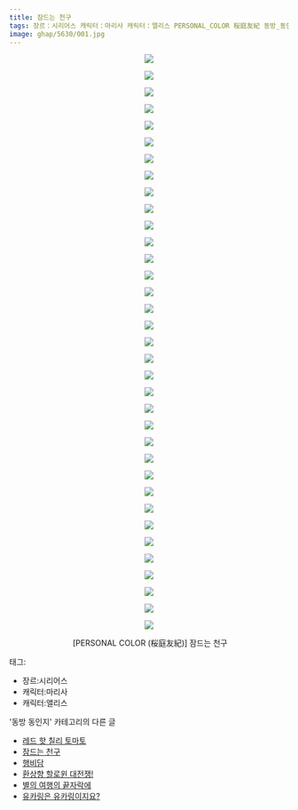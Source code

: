 ```yaml
---
title: 잠드는 천구
tags: 장르：시리어스 캐릭터：마리사 캐릭터：앨리스 PERSONAL_COLOR 桜庭友紀 동방_동인지
image: ghap/5630/001.jpg
---
```

<div class="article">
<p style="text-align: center; clear: none; float: none;"><img src="{{ site.nasurl }}/ghap/5630/001.jpg"/></p>
<p style="text-align: center; clear: none; float: none;"><img src="{{ site.nasurl }}/ghap/5630/002.jpg"/></p>
<p style="text-align: center; clear: none; float: none;"><img src="{{ site.nasurl }}/ghap/5630/003.jpg"/></p>
<p style="text-align: center; clear: none; float: none;"><img src="{{ site.nasurl }}/ghap/5630/004.jpg"/></p>
<p style="text-align: center; clear: none; float: none;"><img src="{{ site.nasurl }}/ghap/5630/005.jpg"/></p>
<p style="text-align: center; clear: none; float: none;"><img src="{{ site.nasurl }}/ghap/5630/006.jpg"/></p>
<p style="text-align: center; clear: none; float: none;"><img src="{{ site.nasurl }}/ghap/5630/007.jpg"/></p>
<p style="text-align: center; clear: none; float: none;"><img src="{{ site.nasurl }}/ghap/5630/008.jpg"/></p>
<p style="text-align: center; clear: none; float: none;"><img src="{{ site.nasurl }}/ghap/5630/009.jpg"/></p>
<p style="text-align: center; clear: none; float: none;"><img src="{{ site.nasurl }}/ghap/5630/010.jpg"/></p>
<p style="text-align: center; clear: none; float: none;"><img src="{{ site.nasurl }}/ghap/5630/011.jpg"/></p>
<p style="text-align: center; clear: none; float: none;"><img src="{{ site.nasurl }}/ghap/5630/012.jpg"/></p>
<p style="text-align: center; clear: none; float: none;"><img src="{{ site.nasurl }}/ghap/5630/013.jpg"/></p>
<p style="text-align: center; clear: none; float: none;"><img src="{{ site.nasurl }}/ghap/5630/014.jpg"/></p>
<p style="text-align: center; clear: none; float: none;"><img src="{{ site.nasurl }}/ghap/5630/015.jpg"/></p>
<p style="text-align: center; clear: none; float: none;"><img src="{{ site.nasurl }}/ghap/5630/016.jpg"/></p>
<p style="text-align: center; clear: none; float: none;"><img src="{{ site.nasurl }}/ghap/5630/017.jpg"/></p>
<p style="text-align: center; clear: none; float: none;"><img src="{{ site.nasurl }}/ghap/5630/018.jpg"/></p>
<p style="text-align: center; clear: none; float: none;"><img src="{{ site.nasurl }}/ghap/5630/019.jpg"/></p>
<p style="text-align: center; clear: none; float: none;"><img src="{{ site.nasurl }}/ghap/5630/020.jpg"/></p>
<p style="text-align: center; clear: none; float: none;"><img src="{{ site.nasurl }}/ghap/5630/021.jpg"/></p>
<p style="text-align: center; clear: none; float: none;"><img src="{{ site.nasurl }}/ghap/5630/022.jpg"/></p>
<p style="text-align: center; clear: none; float: none;"><img src="{{ site.nasurl }}/ghap/5630/023.jpg"/></p>
<p style="text-align: center; clear: none; float: none;"><img src="{{ site.nasurl }}/ghap/5630/024.jpg"/></p>
<p style="text-align: center; clear: none; float: none;"><img src="{{ site.nasurl }}/ghap/5630/025.jpg"/></p>
<p style="text-align: center; clear: none; float: none;"><img src="{{ site.nasurl }}/ghap/5630/026.jpg"/></p>
<p style="text-align: center; clear: none; float: none;"><img src="{{ site.nasurl }}/ghap/5630/027.jpg"/></p>
<p style="text-align: center; clear: none; float: none;"><img src="{{ site.nasurl }}/ghap/5630/028.jpg"/></p>
<p style="text-align: center; clear: none; float: none;"><img src="{{ site.nasurl }}/ghap/5630/029.jpg"/></p>
<p style="text-align: center; clear: none; float: none;"><img src="{{ site.nasurl }}/ghap/5630/030.jpg"/></p>
<p style="text-align: center; clear: none; float: none;"><img src="{{ site.nasurl }}/ghap/5630/031.jpg"/></p>
<p style="text-align: center; clear: none; float: none;"><img src="{{ site.nasurl }}/ghap/5630/032.jpg"/></p>
<p style="text-align: center; clear: none; float: none;"><img src="{{ site.nasurl }}/ghap/5630/033.jpg"/></p>
<p style="text-align: center; clear: none; float: none;"><img src="{{ site.nasurl }}/ghap/5630/034.jpg"/></p>
<p style="text-align: center; clear: none; float: none;"><img src="{{ site.nasurl }}/ghap/5630/035.jpg"/></p>
<p style="text-align: center; clear: none; float: none;"> [PERSONAL COLOR (桜庭友紀)] 잠드는 천구</p>
</div><div class="tagTrail">
<p>태그: </p>
<ul>
<li>장르:시리어스</li>
<li>캐릭터:마리사</li>
<li>캐릭터:앨리스</li>
</ul>
</div><div class="another">
<p>'동방 동인지' 카테고리의 다른 글</p>
<ul>
<li><a href="/2019-01-20-ghap_5631">레드 핫 칠리 토마토</a></li>
<li><a href="/2019-01-20-ghap_5630">잠드는 천구</a></li>
<li><a href="/2019-01-19-ghap_5629">행비담</a></li>
<li><a href="/2019-01-18-ghap_5628">환상향 할로윈 대전쟁!</a></li>
<li><a href="/2019-01-16-ghap_5595">별의 여행의 끝자락에</a></li>
<li><a href="/2019-01-15-ghap_5588">유카링은 유카링이지요?</a></li>
</ul>
</div>